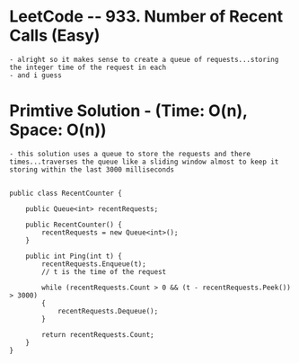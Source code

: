 # LeetCode -- 933. Number of Recent Calls (Easy)

    - alright so it makes sense to create a queue of requests...storing the integer time of the request in each
    - and i guess 

    

# Primtive Solution - (Time: O(n), Space: O(n))

    - this solution uses a queue to store the requests and there times...traverses the queue like a sliding window almost to keep it storing within the last 3000 milliseconds
    

    public class RecentCounter {

        public Queue<int> recentRequests;

        public RecentCounter() {
            recentRequests = new Queue<int>();
        }
        
        public int Ping(int t) {
            recentRequests.Enqueue(t);
            // t is the time of the request

            while (recentRequests.Count > 0 && (t - recentRequests.Peek()) > 3000)
            {
                recentRequests.Dequeue();
            }
            
            return recentRequests.Count;
        }
    }









